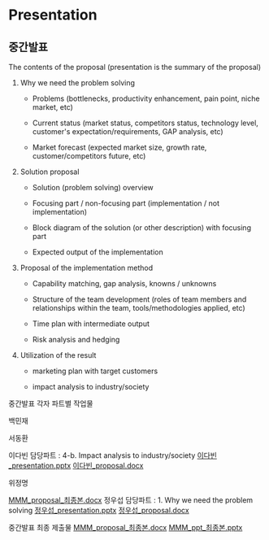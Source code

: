 # Presentation

## 중간발표

The contents of the proposal (presentation is the summary of the proposal)

1. Why we need the problem solving

   - Problems (bottlenecks, productivity enhancement, pain point, niche market, etc)

   - Current status (market status, competitors status, technology level, customer's expectation/requirements, GAP analysis, etc)

   - Market forecast (expected market size, growth rate, customer/competitors future, etc)

2. Solution proposal

   - Solution (problem solving) overview

   - Focusing part / non-focusing part (implementation / not implementation)

   - Block diagram of the solution (or other description) with focusing part

   - Expected output of the implementation

3. Proposal of the implementation method

   - Capability matching, gap analysis, knowns / unknowns

   - Structure of the team development (roles of team members and relationships within the team, tools/methodologies applied, etc)

   - Time plan with intermediate output

   - Risk analysis and hedging

4. Utilization of the result

   - marketing plan with target customers

   - impact analysis to industry/society

중간발표 각자 파트별 작업물

백민재

서동환

이다빈
   담당파트 : 4-b. Impact analysis to industry/society
   [이다빈_presentation.pptx](https://github.com/Manner-Maketh-Man/Presentation/files/11139196/_presentation.pptx)
   [이다빈_proposal.docx](https://github.com/Manner-Maketh-Man/Presentation/files/11139197/_proposal.docx)
   
위정명

[MMM_proposal_최종본.docx](https://github.com/Manner-Maketh-Man/Presentation/files/11147209/MMM_proposal_.docx)
정우섭
  담당파트 : 1. Why we need the problem solving
  [정우섭_presentation.pptx](https://github.com/Manner-Maketh-Man/Presentation/files/11138939/_presentation.pptx)
  [정우섭_proposal.docx](https://github.com/Manner-Maketh-Man/Presentation/files/11138941/_proposal.docx)

중간발표 최종 제출물
[MMM_proposal_최종본.docx](https://github.com/Manner-Maketh-Man/Presentation/files/11147220/MMM_proposal_.docx)
[MMM_ppt_최종본.pptx](https://github.com/Manner-Maketh-Man/Presentation/files/11147222/MMM_ppt_.pptx)




